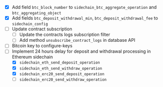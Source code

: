 * [x] Add field `btc_block_number` to `sidechain_btc_aggregate_operation` and `btc_aggregating_object`
* [x] Add fields `btc_deposit_withdrawal_min`, `btc_deposit_withdrawal_fee` to `sidechain_config`
* [ ] Update contract subscription
	* [ ] Update the contracts logs subscription filter
	* [ ] Add method `unsubscribe_contract_logs` in database API
* [ ] Bitcoin key to configure-keys
* [ ] Implement 24 hours delay for deposit and withdrawal processing in Ethereum sidechain
	* [x] `sidechain_eth_send_deposit_operation`
	* [x] `sidechain_eth_send_withdraw_operation`
	* [x] `sidechain_erc20_send_deposit_operation`
	* [ ] `sidechain_erc20_send_withdraw_operation`
